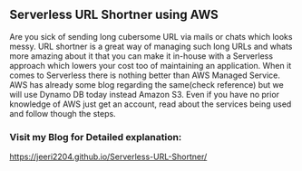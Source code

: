 ## Serverless URL Shortner using AWS

Are you sick of sending long cubersome URL via mails or chats which looks messy. URL shortner is a great way of managing such long URLs and whats more amazing about it that you can make it in-house with a Serverless approach which lowers your cost too of maintaining an application. When it comes to Serverless there is nothing better than AWS Managed Service. AWS has already some blog regarding the same(check reference) but we will use Dynamo DB today instead Amazon S3. Even if you have no prior knowledge of AWS just get an account, read about the services being used and follow though the steps.


### Visit my Blog for Detailed explanation: 
https://jeeri2204.github.io/Serverless-URL-Shortner/


